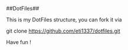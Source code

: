 ##DotFiles##

This is my DotFiles structure, you can fork it via

git clone https://github.com/eti1337/dotfiles.git

Have fun !